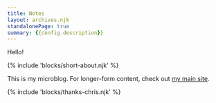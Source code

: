 ```yaml
---
title: Notes
layout: archives.njk
standalonePage: true
summary: {{config.description}}
---
```


Hello!

{% include 'blocks/short-about.njk' %}

This is my microblog. For longer-form content, check out [my main site](https://v1.manankhattar.com).

{% include 'blocks/thanks-chris.njk' %}
